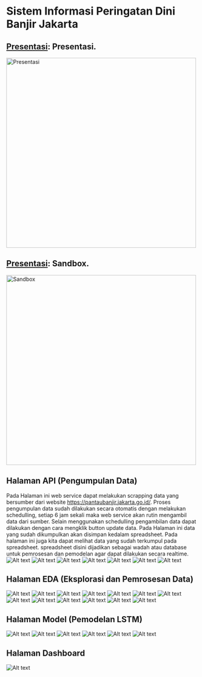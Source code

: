 # Sistem Informasi Peringatan Dini Banjir Jakarta

## [Presentasi](https://github.com/taufiksatrian/DigitalentKominfo/blob/main/HandsOn/Sistem_Informasi_Peringatan_Dini_Banjir/Presentasi%20Sistem%20Informasi%20Peringatan%20Dini%20Banjir%20Jakarta.pdf): Presentasi.
<a href="https://github.com/taufiksatrian/DigitalentKominfo/blob/main/HandsOn/Sistem_Informasi_Peringatan_Dini_Banjir/Presentasi%20Sistem%20Informasi%20Peringatan%20Dini%20Banjir%20Jakarta.pdf" title="Presentasi" target="_blank">
  <img src="https://github.com/taufiksatrian/DigitalentKominfo/blob/main/HandsOn/Sistem_Informasi_Peringatan_Dini_Banjir/images/image.png" alt="Presentasi" style="width: 500px">
</a>

## [Presentasi](https://github.com/taufiksatrian/DigitalentKominfo/blob/main/HandsOn/Sistem_Informasi_Peringatan_Dini_Banjir/sandbox.ipynb): Sandbox.
<a href="https://github.com/taufiksatrian/DigitalentKominfo/blob/main/HandsOn/Sistem_Informasi_Peringatan_Dini_Banjir/sandbox.ipynb" title="Sandbox" target="_blank">
  <img src="https://github.com/taufiksatrian/DigitalentKominfo/blob/main/HandsOn/Sistem_Informasi_Peringatan_Dini_Banjir/images/sandbox.jpg" alt="Sandbox" style="width: 500px">
</a>

## Halaman API (Pengumpulan Data)
Pada Halaman ini web service dapat melakukan scrapping data yang bersumber dari website https://pantaubanjir.jakarta.go.id/. Proses pengumpulan data sudah dilakukan secara otomatis dengan melakukan schedulling, setiap 6 jam sekali maka web service akan rutin mengambil data dari sumber. Selain menggunakan schedulling pengambilan data dapat dilakukan dengan cara mengklik button update data. Pada Halaman ini data yang sudah dikumpulkan akan disimpan kedalam spreadsheet. Pada halaman ini juga kita dapat melihat data yang sudah terkumpul pada spreadsheet. spreadsheet disini dijadikan sebagai wadah atau database untuk pemrosesan dan pemodelan agar dapat dilakukan secara realtime.
![Alt text](images/image.png)
![Alt text](images/image-1.png)
![Alt text](images/image-2.png)
![Alt text](images/image-3.png)
![Alt text](images/image-4.png)
![Alt text](images/image-6.png)
![Alt text](images/image-7.png)


## Halaman EDA (Eksplorasi dan Pemrosesan Data)
![Alt text](images/image2.png)
![Alt text](images/image2-1.png)
![Alt text](images/image2-2.png)
![Alt text](images/image2-3.png)
![Alt text](images/image2-4.png)
![Alt text](images/image2-5.png)
![Alt text](images/image2-6.png)
![Alt text](images/image2-7.png)
![Alt text](images/image2-8.png)
![Alt text](images/image2-9.png)
![Alt text](images/image2-10.png)
![Alt text](images/image2-11.png)
![Alt text](images/image2-12.png)


## Halaman Model (Pemodelan LSTM)
![Alt text](images/image3.png)
![Alt text](images/image3-1.png)
![Alt text](images/image3-2.png)
![Alt text](images/image3-3.png)
![Alt text](images/image3-4.png)
![Alt text](images/image3-5.png)


## Halaman Dashboard
![Alt text](images/image4.png)
